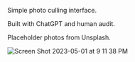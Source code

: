 Simple photo culling interface.

Built with ChatGPT and human audit.

Placeholder photos from Unsplash.

![Screen Shot 2023-05-01 at 9 11 38 PM](https://user-images.githubusercontent.com/14822216/235558627-dc96148c-d9c5-4ff0-b832-e2e5beb7247b.png)
